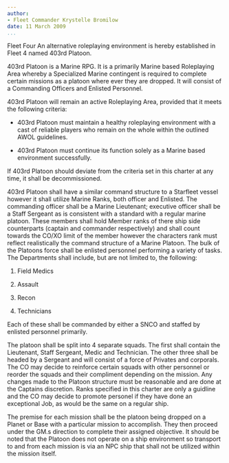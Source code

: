 ```yaml
---
author:
- Fleet Commander Krystelle Bromilow
date: 11 March 2009
...
```


Fleet Four
An alternative roleplaying environment is hereby established in Fleet 4
named 403rd Platoon.

403rd Platoon is a Marine RPG. It is a primarily Marine based
Roleplaying Area whereby a Specialized Marine contingent is required to
complete certain missions as a platoon where ever they are dropped. It
will consist of a Commanding Officers and Enlisted Personnel.

403rd Platoon will remain an active Roleplaying Area, provided that it
meets the following criteria:

-   403rd Platoon must maintain a healthy roleplaying environment with a
    cast of reliable players who remain on the whole within the outlined
    AWOL guidelines.

-   403rd Platoon must continue its function solely as a Marine based
    environment successfully.

If 403rd Platoon should deviate from the criteria set in this charter at
any time, it shall be decommissioned.

403rd Platoon shall have a similar command structure to a Starfleet
vessel however it shall utilize Marine Ranks, both officer and Enlisted.
The commanding officer shall be a Marine Lieutenant; executive officer
shall be a Staff Sergeant as is consistent with a standard with a
regular marine platoon. These members shall hold Member ranks of there
ship side counterparts (captain and commander respectively) and shall
count towards the CO/XO limit of the member however the characters rank
must reflect realistically the command structure of a Marine Platoon.
The bulk of the Platoons force shall be enlisted personnel performing a
variety of tasks. The Departments shall include, but are not limited to,
the following:

1.  Field Medics

2.  Assault

3.  Recon

4.  Technicians

Each of these shall be commanded by either a SNCO and staffed by
enlisted personnel primarily.

The platoon shall be split into 4 separate squads. The first shall
contain the Lieutenant, Staff Sergeant, Medic and Technician. The other
three shall be headed by a Sergeant and will consist of a force of
Privates and corporals. The CO may decide to reinforce certain squads
with other personnel or reorder the squads and their compliment
depending on the mission. Any changes made to the Platoon structure must
be reasonable and are done at the Captains discretion. Ranks specified
in this charter are only a guidline and the CO may decide to promote
personel if they have done an exceptional Job, as would be the same on a
regular ship.

The premise for each mission shall be the platoon being dropped on a
Planet or Base with a particular mission to accomplish. They then
proceed under the GM.s direction to complete their assigned objective.
It should be noted that the Platoon does not operate on a ship
environment so transport to and from each mission is via an NPC ship
that shall not be utilized within the mission itself.
